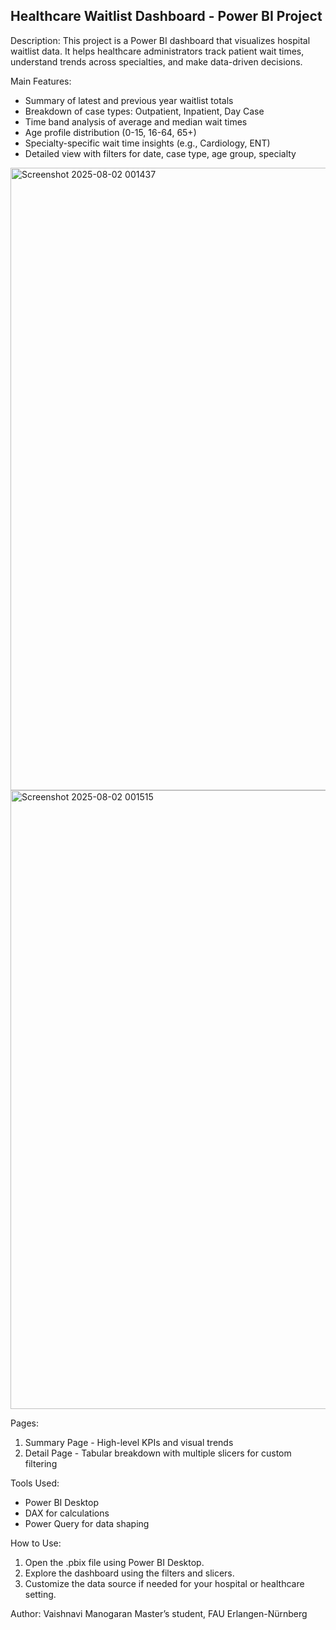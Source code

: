 Healthcare Waitlist Dashboard - Power BI Project
-------------------------------------------------

Description:
This project is a Power BI dashboard that visualizes hospital waitlist data. It helps healthcare administrators track patient wait times, understand trends across specialties, and make data-driven decisions.

Main Features:
- Summary of latest and previous year waitlist totals
- Breakdown of case types: Outpatient, Inpatient, Day Case
- Time band analysis of average and median wait times
- Age profile distribution (0-15, 16-64, 65+)
- Specialty-specific wait time insights (e.g., Cardiology, ENT)
- Detailed view with filters for date, case type, age group, specialty
<img width="1919" height="996" alt="Screenshot 2025-08-02 001437" src="https://github.com/user-attachments/assets/7be3840f-52ec-471a-8700-3baaaa8a9774" />
<img width="1911" height="990" alt="Screenshot 2025-08-02 001515" src="https://github.com/user-attachments/assets/a61c8e4c-6d3e-4aa8-901d-6307f8d793b7" />



Pages:
1. Summary Page - High-level KPIs and visual trends
2. Detail Page - Tabular breakdown with multiple slicers for custom filtering

Tools Used:
- Power BI Desktop
- DAX for calculations
- Power Query for data shaping

How to Use:
1. Open the .pbix file using Power BI Desktop.
2. Explore the dashboard using the filters and slicers.
3. Customize the data source if needed for your hospital or healthcare setting.

Author:
Vaishnavi Manogaran
Master’s student, FAU Erlangen-Nürnberg

